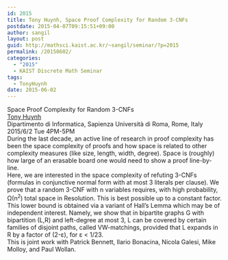```yaml
---
id: 2015
title: Tony Huynh, Space Proof Complexity for Random 3-CNFs
postdate: 2015-04-07T09:15:51+09:00
author: sangil
layout: post
guid: http://mathsci.kaist.ac.kr/~sangil/seminar/?p=2015
permalink: /20150602/
categories:
  - "2015"
  - KAIST Discrete Math Seminar
tags:
  - TonyHuynh
date: 2015-06-02
---
```

<div class="talk">
  Space Proof Complexity for Random 3-CNFs
</div>

<div class="speaker">
  <a href="https://sites.google.com/site/matroidintersection/home">Tony Huynh</a><br /> Dipartimento di Informatica, Sapienza Università di Roma, Rome, Italy
</div>

<div class="date">
  2015/6/2 Tue 4PM-5PM
</div>

<div class="abstract">
  During the last decade, an active line of research in proof complexity has been the space complexity of proofs and how space is related to other complexity measures (like size, length, width, degree). Space is (roughly) how large of an erasable board one would need to show a proof line-by-line.<br /> Here, we are interested in the space complexity of refuting 3-CNFs (formulas in conjunctive normal form with at most 3 literals per clause). We prove that a random 3-CNF with n variables requires, with high probability, &Omega;(n<sup>2</sup>) total space in Resolution. This is best possible up to a constant factor.<br /> This lower bound is obtained via a variant of Hall&#8217;s Lemma which may be of independent interest. Namely, we show that in bipartite graphs G with bipartition (L,R) and left-degree at most 3, L can be covered by certain families of disjoint paths, called VW-matchings, provided that L expands in R by a factor of (2-&epsilon;), for &epsilon; < 1/23.<br /> This is joint work with Patrick Bennett, Ilario Bonacina, Nicola Galesi, Mike Molloy, and Paul Wollan.
</div>
